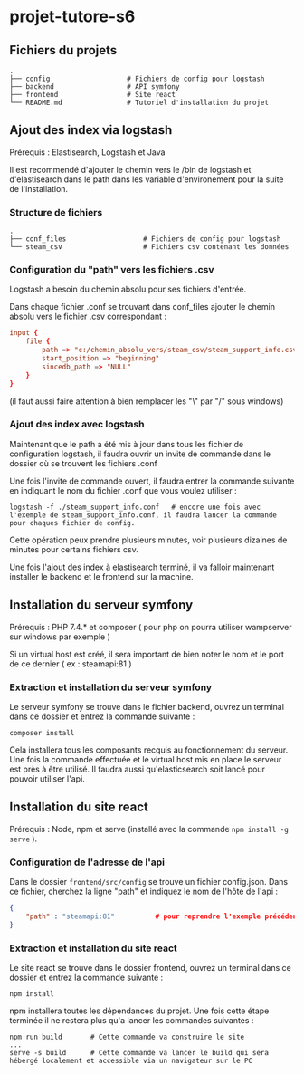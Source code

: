 # projet-tutore-s6

## Fichiers du projets

    .
    ├── config                   # Fichiers de config pour logstash
    ├── backend                  # API symfony
    ├── frontend                 # Site react
    └── README.md                # Tutoriel d'installation du projet


## Ajout des index via logstash

Prérequis : Elastisearch, Logstash et Java

Il est recommendé d'ajouter le chemin vers le /bin de logstash et d'elastisearch dans le path dans les variable d'environement pour la suite de l'installation.


### Structure de fichiers

    .
    ├── conf_files                   # Fichiers de config pour logstash
    └── steam_csv                    # Fichiers csv contenant les données


### Configuration du "path" vers les fichiers .csv

Logstash a besoin du chemin absolu pour ses fichiers d'entrée.

Dans chaque fichier .conf se trouvant dans conf_files ajouter le chemin absolu vers le fichier .csv correspondant :

```conf
input {
    file {
        path => "c:/chemin_absolu_vers/steam_csv/steam_support_info.csv" # exemple ici on pointe vers le fichier steam_support_info.csv
        start_position => "beginning"
        sincedb_path => "NULL"
    }
}
```

(il faut aussi faire attention à bien remplacer les "\\" par "/" sous windows)


### Ajout des index avec logstash

Maintenant que le path a été mis à jour dans tous les fichier de configuration logstash, il faudra ouvrir un invite de commande dans le dossier où se trouvent les fichiers .conf

Une fois l'invite de commande ouvert, il faudra entrer la commande suivante en indiquant le nom du fichier .conf que vous voulez utiliser :
```
logstash -f ./steam_support_info.conf   # encore une fois avec l'exemple de steam_support_info.conf, il faudra lancer la commande pour chaques fichier de config.
```

Cette opération peux prendre plusieurs minutes, voir plusieurs dizaines de minutes pour certains fichiers csv.

Une fois l'ajout des index à elastisearch terminé, il va falloir maintenant installer le backend et le frontend sur la machine.



## Installation du serveur symfony

Prérequis : PHP 7.4.* et composer ( pour php on pourra utiliser wampserver sur windows par exemple )

Si un virtual host est créé, il sera important de bien noter le nom et le port de ce dernier ( ex : steamapi:81 )

### Extraction et installation du serveur symfony

Le serveur symfony se trouve dans le fichier backend, ouvrez un terminal dans ce dossier et entrez la commande suivante :
```
composer install
```

Cela installera tous les composants recquis au fonctionnement du serveur.
Une fois la commande effectuée et le virtual host mis en place le serveur est près à être utilisé.
Il faudra aussi qu'elasticsearch soit lancé pour pouvoir utiliser l'api.


## Installation du site react

Prérequis : Node, npm et serve (installé avec la commande ```npm install -g serve``` ).

### Configuration de l'adresse de l'api

Dans le dossier ```frontend/src/config``` se trouve un fichier config.json.
Dans ce fichier, cherchez la ligne "path" et indiquez le nom de l'hôte de l'api :

```JSON
{
    "path" : "steamapi:81"          # pour reprendre l'exemple précédent si l'hôte est "http://steamapi:81/" entrez "steamapi:81"
}
```

### Extraction et installation du site react

Le site react se trouve dans le dossier frontend, ouvrez un terminal dans ce dossier et entrez la commande suivante :
```
npm install
```

npm installera toutes les dépendances du projet.
Une fois cette étape terminée il ne restera plus qu'a lancer les commandes suivantes :
```
npm run build       # Cette commande va construire le site
...
serve -s build      # Cette commande va lancer le build qui sera hébergé localement et accessible via un navigateur sur le PC
```

